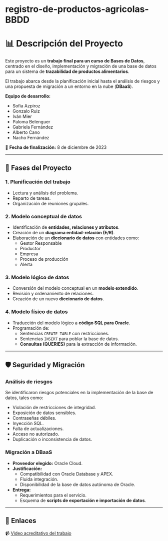 # registro-de-productos-agricolas-BBDD
# 📊 Descripción del Proyecto

Este proyecto es un **trabajo final para un curso de Bases de Datos**, centrado en el diseño, implementación y migración de una base de datos para un sistema de **trazabilidad de productos alimentarios**.  

El trabajo abarca desde la planificación inicial hasta el análisis de riesgos y una propuesta de migración a un entorno en la nube (**DBaaS**).  

**Equipo de desarrollo:**  
- Sofia Azpiroz  
- Gonzalo Ruiz  
- Iván Mier  
- Paloma Belenguer  
- Gabriela Fernández  
- Alberto Cano  
- Nacho Fernández  

📅 **Fecha de finalización:** 8 de diciembre de 2023  

---

## 🚀 Fases del Proyecto

### 1. Planificación del trabajo
- Lectura y análisis del problema.  
- Reparto de tareas.  
- Organización de reuniones grupales.  

### 2. Modelo conceptual de datos
- Identificación de **entidades, relaciones y atributos**.  
- Creación de un **diagrama entidad-relación (E/R)**.  
- Elaboración de un **diccionario de datos** con entidades como:  
  - Gestor Responsable  
  - Productor  
  - Empresa  
  - Proceso de producción  
  - Alerta  

### 3. Modelo lógico de datos
- Conversión del modelo conceptual en un **modelo extendido**.  
- Revisión y ordenamiento de relaciones.  
- Creación de un nuevo **diccionario de datos**.  

### 4. Modelo físico de datos
- Traducción del modelo lógico a **código SQL para Oracle**.  
- Programación de:  
  - Sentencias `CREATE TABLE` con restricciones.  
  - Sentencias `INSERT` para poblar la base de datos.  
  - **Consultas (QUERIES)** para la extracción de información.  

---

## 🛡️ Seguridad y Migración

### Análisis de riesgos
Se identificaron riesgos potenciales en la implementación de la base de datos, tales como:  
- Violación de restricciones de integridad.  
- Exposición de datos sensibles.  
- Contraseñas débiles.  
- Inyección SQL.  
- Falta de actualizaciones.  
- Acceso no autorizado.  
- Duplicación o inconsistencia de datos.  

### Migración a DBaaS
- **Proveedor elegido:** Oracle Cloud.  
- **Justificación:**  
  - Compatibilidad con Oracle Database y APEX.  
  - Fluida integración.  
  - Disponibilidad de la base de datos autónoma de Oracle.  
- **Entrega:**  
  - Requerimientos para el servicio.  
  - Esquema de **scripts de exportación e importación de datos**.  

---

## 🔗 Enlaces

📹 [Video acreditativo del trabajo](https://youtu.be/sbFhXJZrjAQ)  
